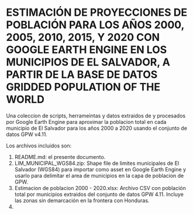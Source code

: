 # ESTIMACIÓN DE PROYECCIONES DE POBLACIÓN PARA LOS AÑOS 2000, 2005, 2010, 2015, Y 2020 CON GOOGLE EARTH ENGINE EN LOS MUNICIPIOS DE EL SALVADOR, A PARTIR DE LA BASE DE DATOS GRIDDED POPULATION OF THE WORLD
Una coleccion de scripts, herrameintas y datos extraidos de y procesados por Google Earth Engine para aproximar la poblacion total en cada municipio de El Salvador para los años 2000 a 2020 usando el conjunto de datos GPW v4.11.

Los archivos incluidos son:

1. README.md: el presente documento.
2. LIM_MUNICIPAL_WGS84.zip: Shape file de limites municipales de El Salvador (WGS84) para importar como asset en Google Earth Engine y usarlo para delimitar el area de municipios en la capa de poblacion de GPW.
3. Estimacion de poblacion 2000 - 2020.xlsx: Archivo CSV con población total por municipios extraidos del conjunto de datos GPW 4.11. Incluye las zonas sin demarcación en la frontera con Honduras.
4. 




